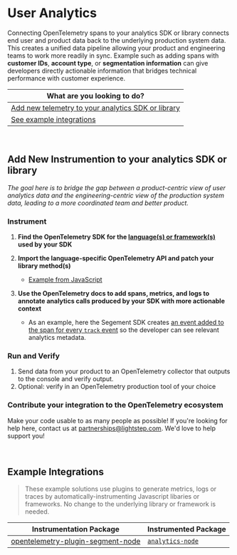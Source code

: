 # User Analytics

Connecting OpenTelemetry spans to your analytics SDK or library connects end user and product data back to the  underlying production system data. This creates a unified data pipeline allowing your product and engineering teams to work more readily in sync. Example such as adding spans with **customer IDs**, **account type**, or **segmentation information** can give developers directly actionable information that bridges technical performance with customer experience.

| What are you looking to do? | 
| ----- |
| [Add new telemetry to your analytics SDK or library](#add-new-instrumention-to-your-analytics-sdk-or-library) |
| [See example integrations](#example-integrations) |

<br/>

## Add New Instrumention to your analytics SDK or library

_The goal here is to bridge the gap between a product-centric view of user analytics data and the engineering-centric view of the production system data, leading to a more coordinated team and better product._

### Instrument

1. **Find the OpenTelemetry SDK for the [language(s) or framework(s)](https://opentelemetry.io/) used by your SDK**

2. **Import the language-specific OpenTelemetry API and patch your library method(s)**
   * [Example from JavaScript](https://github.com/lightstep/lightstep-partner-toolkit/blob/d42c616a227dedbc013e698bdee454f4844d571c/js/packages/opentelemetry-plugin-segment-node/src/segment.ts#L8)

3. **Use the OpenTelemetry docs to add spans, metrics, and logs to annotate analytics calls produced by your SDK with more actionable context**
   * As an example, here the Segement SDK creates [an event added to the span for every `track` event](https://github.com/lightstep/lightstep-partner-toolkit/blob/d42c616a227dedbc013e698bdee454f4844d571c/js/packages/opentelemetry-plugin-segment-node/src/segment.ts#L37) so the developer can see relevant analytics metadata.

### Run and Verify

1. Send data from your product to an OpenTelemetry collector that outputs to the console and verify output.
2. Optional: verify in an OpenTelemetry production tool of your choice

### Contribute your integration to the OpenTelemetry ecosystem

Make your code usable to as many people as possible! If you're looking for help here, contact us at partnerships@lightstep.com. We'd love to help support you!

<br/>

## Example Integrations

> These example solutions use plugins to generate metrics, logs or traces by automatically-instrumenting Javascript libaries or frameworks. No change to the underlying library or framework is needed.

| Instrumentation Package | Instrumented Package |
| --- | --- |
| [opentelemetry-plugin-segment-node](../../js/packages/opentelemetry-plugin-segment-node) | [`analytics-node`](https://github.com/segmentio/analytics-node) |
